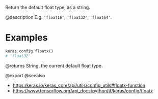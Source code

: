 Return the default float type, as a string.

@description
E.g. `'float16'`, `'float32'`, `'float64'`.

# Examples
```python
keras.config.floatx()
# 'float32'
```

@returns
String, the current default float type.

@export
@seealso
+ <https:/keras.io/keras_core/api/utils/config_utils#floatx-function>
+ <https://www.tensorflow.org/api_docs/python/tf/keras/config/floatx>
